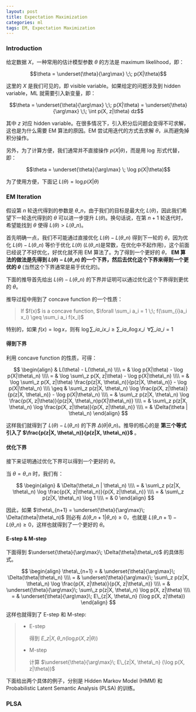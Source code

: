 ```yaml
---
layout: post
title: Expectation Maximization
categories: ml
tags: EM, Expectation Maximization
---
```


### Introduction

给定数据 $X$，一种常用的估计模型参数 $\theta$ 的方法是 maximum likelihood，即：

$$\theta = \underset{\theta}{\arg\max} \;\; p(X|\theta)$$

这里的 $X$ 是我们可见的，即 visible variable。如果给定的问题涉及到 hidden variable，ML 就需要引入新变量，即：

$$\theta = \underset{\theta}{\arg\max} \;\; p(X|\theta) = \underset{\theta}{\arg\max} \;\; \int p(X, z|\theta) dz$$

其中 $z$ 对应 hidden variable。在很多情况下，引入积分后问题会变得不可求解，这也是为什么需要 EM 算法的原因。EM 尝试用迭代的方式去求解 $\theta$，从而避免掉积分操作。

另外，为了计算方便，我们通常并不直接操作 $p(X|\theta)$，而是用 $\log$ 形式代替，即：

$$\theta = \underset{\theta}{\arg\max} \; \log p(X|\theta)$$

为了使用方便，下面记 $L(\theta) = \log p(X|\theta)$

### EM Iteration

假设第 $n$ 轮迭代得到的参数是 $\theta\_n$，由于我们的目标是最大化 $L(\theta)$，因此我们希望下一轮迭代得到的 $\theta$ 可以进一步提升 $L(\theta)$。换句话说，在第 $n+1$ 轮迭代时，希望能找到 $\theta$ 使得 $L(\theta) > L(\theta\_n)$。

首先明确一点，我们不可能通过直接优化 $L(\theta) - L(\theta\_n)$ 得到下一轮的 $\theta$，因为优化 $L(\theta) - L(\theta\_n)$ 等价于优化 $L(\theta)$ ($L(\theta\_n)$是常数，在优化中不起作用)，这个前面已经说了不好优化，好优化就不用 EM 算法了。为了得到一个更好的 $\theta$， **EM 算法的做法是先得到 $L(\theta) - L(\theta\_n)$ 的一个下界，然后去优化这个下界来得到一个更优的 $\theta$** (当然这个下界通常是易于优化的)。

下面的推导首先给出 $L(\theta) - L(\theta\_n)$ 的下界并证明可以通过优化这个下界得到更优的 $\theta$。

推导过程中用到了 concave function 的一个性质：

<blockquote>
If $f(x)$ is a concave function, $\forall \sum_i a_i = 1 \;\; f(\sum_{i}a_i x_i) \geq \sum_i a_i f(x_i)$
</blockquote>

特别的，如果 $f(x) = \log x$，则有 $\log \sum\_i a\_i x\_i \geq \sum\_i a\_i \log x\_i \;\; \forall \sum\_i a\_i = 1$

#### 得到下界

利用 concave function 的性质，可得：

$$
\begin{align}
& L(\theta) - L(\theta\_n) \\\\
= & \log p(X|\theta) - \log p(X|\theta\_n) \\\\
= & \log \sum\_z p(X, z|\theta) - \log p(X|\theta\_n) \\\\
= & \log \sum\_z p(X, z|\theta) \frac{p(z|X, \theta\_n)}{p(z|X, \theta\_n)} - \log p(X|\theta\_n) \\\\
\geq & \sum\_z p(z|X, \theta\_n) \log \frac{p(X, z|\theta)}{p(z|X, \theta\_n)} - \log p(X|\theta\_n) \\\\
= & \sum\_z p(z|X, \theta\_n) \log \frac{p(X, z|\theta)}{p(z|X, \theta\_n)p(X|\theta\_n)} \\\\
= & \sum\_z p(z|X, \theta\_n) \log \frac{p(X, z|\theta)}{p(X, z|\theta\_n)} \\\\
= & \Delta(\theta | \theta\_n)
\end{align}
$$

这样我们就得到了 $L(\theta) - L(\theta\_n)$ 的下界 $\Delta(\theta | \theta\_n)$。推导的核心的是 **第三个等式引入了 $\frac{p(z|X, \theta\_n)}{p(z|X, \theta\_n)}$** 。

#### 优化下界

接下来证明通过优化下界可以得到一个更好的 $\theta$。

当 $\theta = \theta\_n$ 时，我们有：

$$
\begin{align}
& \Delta(\theta\_n | \theta\_n) \\\\
= & \sum\_z p(z|X, \theta\_n) \log \frac{p(X, z|\theta\_n)}{p(X, z|\theta\_n)} \\\\
= & \sum\_z p(z|X, \theta\_n) \log 1 \\\\
= & 0
\end{align}
$$

因此，如果 $\theta\_{n+1} = \underset{\theta}{\arg\max}\; \Delta(\theta|\theta\_n)$ 则必有 $\Delta(\theta\_{n+1}|\theta\_n) \geq 0$，也就是 $L(\theta\_{n+1}) - L(\theta\_n) \geq 0$，这样也就得到了一个更好的 $\theta$。

#### E-step & M-step

下面得到 $\underset{\theta}{\arg\max}\; \Delta(\theta|\theta\_n)$ 的具体形式。

$$
\begin{align}
\theta\_{n+1} = & \underset{\theta}{\arg\max}\; \Delta(\theta|\theta\_n) \\\\
= & \underset{\theta}{\arg\max}\; \sum\_z p(z|X, \theta\_n) \log \frac{p(X, z|\theta)}{p(X, z|\theta\_n)} \\\\
= & \underset{\theta}{\arg\max}\; \sum\_z p(z|X, \theta\_n) \log p(X, z|\theta) \\\\
= & \underset{\theta}{\arg\max}\; E\_{z|X, \theta\_n} (\log p(X, z|\theta))
\end{align}
$$

这样也就得到了 E-step 和 M-step:

<blockquote>
<ul>
<li>E-step</li>

得到 $E\_{z|X, \theta\_n} (\log p(X, z|\theta))$
<li>M-step</li>

计算 $\underset{\theta}{\arg\max}\; E\_{z|X, \theta\_n} (\log p(X, z|\theta))$
</ul>
</blockquote>

下面给出两个具体的例子，分别是 Hidden Markov Model (HMM) 和 Probabilistic Latent Semantic Analysis (PLSA) 的训练。

### PLSA


